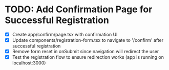 # TODO: Add Confirmation Page for Successful Registration

- [x] Create app/confirm/page.tsx with confirmation UI
- [x] Update components/registration-form.tsx to navigate to '/confirm' after successful registration
- [x] Remove form reset in onSubmit since navigation will redirect the user
- [x] Test the registration flow to ensure redirection works (app is running on localhost:3000)
